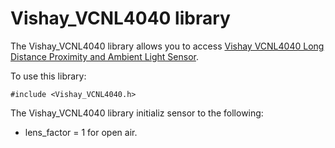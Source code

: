 # Vishay_VCNL4040 library

The Vishay_VCNL4040 library allows you to access [Vishay VCNL4040 Long Distance Proximity and Ambient Light Sensor](https://www.vishay.com/optical-sensors/list/product-84274/).

To use this library:

```
#include <Vishay_VCNL4040.h>
```

The Vishay_VCNL4040 library initializ sensor to the following:

- lens_factor = 1 for open air.
